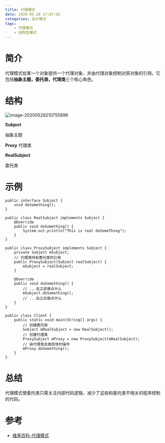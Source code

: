 ```yaml
---
title: 代理模式
date: 2020-05-28 17:07:01
categories: 设计模式
tags:
	- 代理模式
	- 结构型模式
---
```




# 简介

代理模式给某一个对象提供一个代理对象，并由代理对象控制对原对象的引用。它包括**抽象主题，委托类，代理类**三个核心角色。



# 结构

![image-20200528210755896](https://yuanchangjian.github.io/cloudImage/images/20200608115447.png)

**Subject**

抽象主题

**Proxy**
代理类

**RealSubject**

委托类



<!-- more -->

# 示例

```
public interface Subject {
    void doSomething();
}

public class RealSubject implements Subject {
    @Override
    public void doSomething() {
        System.out.println("This is real doSomeThing");
    }
}

public class ProxySubject implements Subject {
    private Subject mSubject;
    // 代理类持有委托类的引用
    public ProxySubject(Subject realSubject) {
        mSubject = realSubject;
    }

    @Override
    public void doSomething() {
    	// ...在之前做点什么
        mSubject.doSomething();
        // ...在之后做点什么
    }
}

public class Client {
    public static void main(String[] args) {
        // 创建委托类
        Subject mRealSubject = new RealSubject();
        // 创建代理类
        ProxySubject mProxy = new ProxySubject(mRealSubject);
        // 由代理类去做具体的操作
        mProxy.doSomething();
    }
}
```



# 总结

代理模式使委托类只需关注内部代码逻辑，减少了这些和委托类不相关的程序控制的代码。



# 参考

* [维基百科-代理模式](https://zh.wikipedia.org/wiki/%E4%BB%A3%E7%90%86%E6%A8%A1%E5%BC%8F)